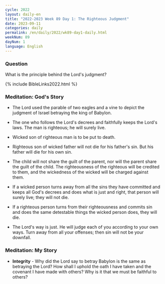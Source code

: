 ```yaml
---
cycle: 2022
layout: daily-en
title: "2022-2023 Week 89 Day 1: The Righteous Judgment"
date: 2023-09-11
categories: daily
permalink: /en/daily/2022/wk89-day1-daily.html
weekNum: 89
dayNum: 1
language: English
---
```


### Question     
What is the principle behind the Lord's judgment?

{% include BibleLinks2022.html %}

### Meditation: God's Story   
+ The Lord used the parable of two eagles and a vine to depict the judgment of Israel betraying the king of Babylon. 

+ The one who follows the Lord's decrees and faithfully keeps the Lord's laws. The man is righteous; he will surely live. 

+ Wicked son of righteous man is to be put to death. 

+ Righteous son of wicked father will not die for his father's sin. But his father will die for his own sin. 

+ The child will not share the guilt of the parent, nor will the parent share the guilt of the child. The righteousness of the righteous will be credited to them, and the wickedness of the wicked will be charged against them. 

+ If a wicked person turns away from all the sins they have committed and keeps all God's decrees and does what is just and right, that person will surely live; they will not die. 

+ If a righteous person turns from their righteousness and commits sin and does the same detestable things the wicked person does, they will die. 

+ The Lord's way is just. He will judge each of you according to your own ways. Turn away from all your offenses; then sin will not be your downfall. 

### Meditation: My Story   
+ **Integrity** - Why did the Lord say to betray Babylon is the same as betraying the Lord? How shall I uphold the oath I have taken and the covenant I have made with others? Why is it that we must be faithful to others? 
